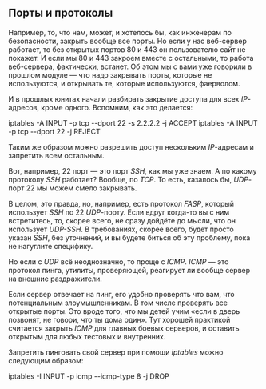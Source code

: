 
## **Порты и протоколы**

Например, то, что нам, может, и хотелось бы, как инженерам по безопасности, закрыть вообще все порты. Но если у нас веб-сервер работает, то без открытых портов 80 и 443 он пользователю сайт не покажет. И если мы 80 и 443 закроем вместе с остальными, то работа веб-сервера, фактически, встанет. Об этом мы с вами уже говорили в прошлом модуле — что надо закрывать порты, которые не используются, и открывать те, которые используются, фаерволом.

И в прошлых юнитах начали разбирать закрытие доступа для всех _IP_-адресов, кроме одного. Вспомним, как это делается:

iptables -A INPUT -p tcp --dport 22 -s 2.2.2.2 -j ACCEPT
iptables -A INPUT -p tcp --dport 22 -j REJECT

Таким же образом можно разрешить доступ нескольким _IP_-адресам и запретить всем остальным.

Вот, например, 22 порт — это порт _SSH_, как мы уже знаем. А по какому протоколу _SSH_ работает? Вообще, по _TCP_. То есть, казалось бы, _UDP_-порт 22 мы можем смело закрывать.

В целом, это правда, но, например, есть протокол _FASP_, который использует _SSH_ по 22 _UDP_-порту. Если вдруг когда-то вы с ним встретитесь, то, скорее всего, не сразу дойдёте до мысли, что он использует _UDP-SSH_. В требованиях, скорее всего, будет просто указан _SSH_, без уточнений, и вы будете биться об эту проблему, пока не нагуглите специфику.

Но если с _UDP_ всё неоднозначно, то проще с _ICMP_. _ICMP_ — это протокол пинга, утилиты, проверяющей, реагирует ли вообще сервер на внешние раздражители.

Если сервер отвечает на пинг, его удобно проверять что вам, что потенциальным злоумышленникам. В том числе проверять все открытые порты. Это вроде того, что мы детей учим «если в дверь позвонят, не говори, что ты дома один». Тут хорошей практикой считается закрыть _ICMP_ для главных боевых серверов, и оставить открытым для любых тестовых и внутренних.

Запретить пинговать свой сервер при помощи _iptables_ можно следующим образом:

iptables -I INPUT -p icmp --icmp-type 8 -j DROP

